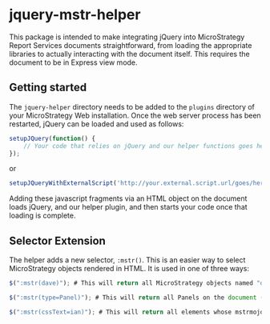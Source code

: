 # jquery-mstr-helper

This package is intended to make integrating jQuery into MicroStrategy Report Services documents straightforward, from loading the appropriate libraries to actually interacting with the document itself. This requires the document to be in Express view mode.

## Getting started

The `jquery-helper` directory needs to be added to the `plugins` directory of your MicroStrategy Web installation. Once the web server process has been restarted, jQuery can be loaded and used as follows:

```javascript
setupJQuery(function() {
	// Your code that relies on jQuery and our helper functions goes here
});
```

or

```javascript
setupJQueryWithExternalScript('http://your.external.script.url/goes/here');
```

Adding these javascript fragments via an HTML object on the document loads jQuery, and our helper plugin, and then starts your code once that loading is complete.

## Selector Extension

The helper adds a new selector, `:mstr()`. This is an easier way to select MicroStrategy objects rendered in HTML. It is used in one of three ways:

```javascript
$(":mstr(dave)"); # This will return all MicroStrategy objects named "dave"

$(":mstr(type=Panel)"); # This will return all Panels on the document (Only Panel, DropDownList, and Grid types are implemented for now)

$(":mstr(cssText=ian)"); # This will return all elements whose mstrmojo object has a cssText property of ian
```
